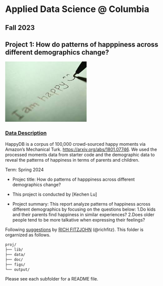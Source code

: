# Applied Data Science @ Columbia
## Fall 2023
## Project 1: How do patterns of happpiness across different demographics change?

![image](figs/title.jpeg)

### [Data Description](doc/Proj1_desc.md)
HappyDB is a corpus of 100,000 crowd-sourced happy moments via Amazon’s Mechanical Turk. https://arxiv.org/abs/1801.07746. 
We used the processed moments data from starter code and the demographic data to reveal the patterns of happiness in terms of parents and children.  

Term: Spring 2024

+ Projec title: How do patterns of happpiness across different demographics change?
+ This project is conducted by [Kechen Lu]

+ Project summary: This report analyze patterns of happiness across different demographics by focusing on the questions below:
1.Do kids and their parents find happiness in similar experiences?
2.Does older people tend to be more talkative when expressing their feelings?

Following [suggestions](http://nicercode.github.io/blog/2013-04-05-projects/) by [RICH FITZJOHN](http://nicercode.github.io/about/#Team) (@richfitz). This folder is orgarnized as follows.

```
proj/
├── lib/
├── data/
├── doc/
├── figs/
└── output/
```

Please see each subfolder for a README file.
